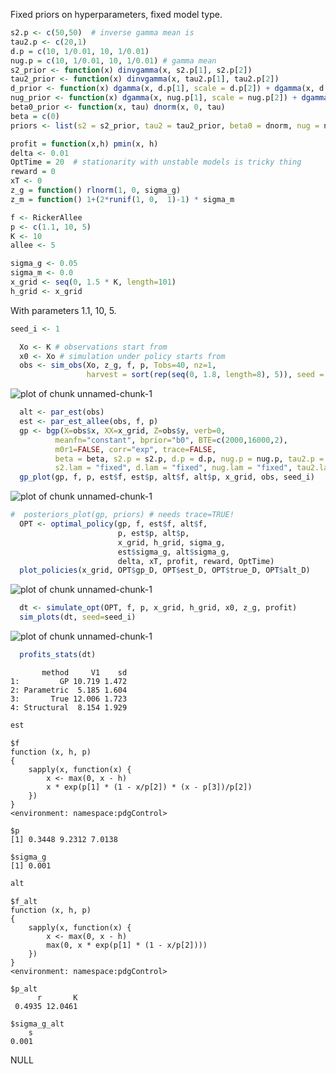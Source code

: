 










Fixed priors on hyperparameters, fixed model type.


```r
s2.p <- c(50,50)  # inverse gamma mean is 
tau2.p <- c(20,1)
d.p = c(10, 1/0.01, 10, 1/0.01)
nug.p = c(10, 1/0.01, 10, 1/0.01) # gamma mean
s2_prior <- function(x) dinvgamma(x, s2.p[1], s2.p[2])
tau2_prior <- function(x) dinvgamma(x, tau2.p[1], tau2.p[2])
d_prior <- function(x) dgamma(x, d.p[1], scale = d.p[2]) + dgamma(x, d.p[3], scale = d.p[4])
nug_prior <- function(x) dgamma(x, nug.p[1], scale = nug.p[2]) + dgamma(x, nug.p[3], scale = nug.p[4])
beta0_prior <- function(x, tau) dnorm(x, 0, tau)
beta = c(0)
priors <- list(s2 = s2_prior, tau2 = tau2_prior, beta0 = dnorm, nug = nug_prior, d = d_prior, ldetK = function(x) 0)
```



```r
profit = function(x,h) pmin(x, h)
delta <- 0.01
OptTime = 20  # stationarity with unstable models is tricky thing
reward = 0
xT <- 0
z_g = function() rlnorm(1, 0, sigma_g)
z_m = function() 1+(2*runif(1, 0,  1)-1) * sigma_m
```




```r
f <- RickerAllee
p <- c(1.1, 10, 5) 
K <- 10
allee <- 5
```




```r
sigma_g <- 0.05
sigma_m <- 0.0
x_grid <- seq(0, 1.5 * K, length=101)
h_grid <- x_grid
```


With parameters 1.1, 10, 5. 




```r
seed_i <- 1

  Xo <- K # observations start from
  x0 <- Xo # simulation under policy starts from
  obs <- sim_obs(Xo, z_g, f, p, Tobs=40, nz=1, 
                 harvest = sort(rep(seq(0, 1.8, length=8), 5)), seed = seed_i)
```

![plot of chunk unnamed-chunk-1](figure/2012-12-27-11-01-18-a49d5666d1-unnamed-chunk-11.png) 

```r
  alt <- par_est(obs)
  est <- par_est_allee(obs, f, p)
  gp <- bgp(X=obs$x, XX=x_grid, Z=obs$y, verb=0,
          meanfn="constant", bprior="b0", BTE=c(2000,16000,2),
          m0r1=FALSE, corr="exp", trace=FALSE, 
          beta = beta, s2.p = s2.p, d.p = d.p, nug.p = nug.p, tau2.p = tau2.p,
          s2.lam = "fixed", d.lam = "fixed", nug.lam = "fixed", tau2.lam = "fixed")      
  gp_plot(gp, f, p, est$f, est$p, alt$f, alt$p, x_grid, obs, seed_i)
```

![plot of chunk unnamed-chunk-1](figure/2012-12-27-11-01-18-a49d5666d1-unnamed-chunk-12.png) 

```r
#  posteriors_plot(gp, priors) # needs trace=TRUE!
  OPT <- optimal_policy(gp, f, est$f, alt$f,
                        p, est$p, alt$p,
                        x_grid, h_grid, sigma_g, 
                        est$sigma_g, alt$sigma_g, 
                        delta, xT, profit, reward, OptTime)
  plot_policies(x_grid, OPT$gp_D, OPT$est_D, OPT$true_D, OPT$alt_D)
```

![plot of chunk unnamed-chunk-1](figure/2012-12-27-11-01-18-a49d5666d1-unnamed-chunk-13.png) 

```r
  dt <- simulate_opt(OPT, f, p, x_grid, h_grid, x0, z_g, profit)
  sim_plots(dt, seed=seed_i)
```

![plot of chunk unnamed-chunk-1](figure/2012-12-27-11-01-18-a49d5666d1-unnamed-chunk-14.png) 

```r
  profits_stats(dt)
```

```
       method     V1    sd
1:         GP 10.719 1.472
2: Parametric  5.185 1.604
3:       True 12.006 1.723
4: Structural  8.154 1.929
```

  



```r
est
```

```
$f
function (x, h, p) 
{
    sapply(x, function(x) {
        x <- max(0, x - h)
        x * exp(p[1] * (1 - x/p[2]) * (x - p[3])/p[2])
    })
}
<environment: namespace:pdgControl>

$p
[1] 0.3448 9.2312 7.0138

$sigma_g
[1] 0.001
```

```r
alt
```

```
$f_alt
function (x, h, p) 
{
    sapply(x, function(x) {
        x <- max(0, x - h)
        max(0, x * exp(p[1] * (1 - x/p[2])))
    })
}
<environment: namespace:pdgControl>

$p_alt
      r       K 
 0.4935 12.0461 

$sigma_g_alt
    s 
0.001 
```




NULL

